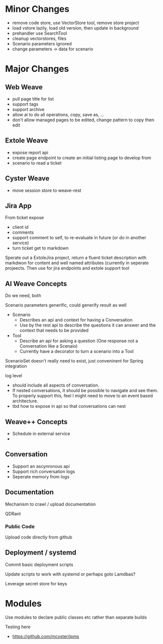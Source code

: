 

# Minor Changes

- remove code store, use VectorStore tool, remove store project
- load vstore lazily, load old version, then update in background
- prehandler use SearchTool
- cleanup vectorstores, files
- Scenario parameters ignored
- change parameters -> data for scenario

# Major Changes

## Web Weave

- pull page title for list
- support tags
- support archive
- allow ai to do all operations, copy, save as, ...
- don't allow managed pages to be edited, change pattern to copy then edit

## Extole Weave

- expose report api
- create page endpoint to create an initial listing page to develop from
- scenario to read a ticket


## Cyster Weave

- move session store to weave-rest

## Jira App

From ticket expose
- client id
- comments
- support comment to self, to re-evaluate in future (or do in another service)
- turn ticket get to markdown

Sperate out a ExtoleJira project, return a fluent ticket description with markdwon for content and well named attributes (currently in seperate projeects. Then use for jira endpoints and extole support tool

## AI Weave Concepts

Do we need, both

Scenario parameters generific, could generify result as well
- Scenario
  - Describes an api and context for having a Conversation
  - Use by the rest api to describe the questions it can answer and the context that needs to be provided
- Tool
  - Describe an api for asking a question (One response not a Conversation like a Scenaio)
  - Currently have a decorator to turn a scenario into a Tool

ScenarioSet doesn't really need to exist, just conveninent for Spring integration

log level
  - should include all aspects of conversation.
  - If nested conversations, it should be possible to navigate and see them.  To properly support this, feel I might need to move to an event based architecture.
  - tbd how to expose in api so that conversations can nest

## Weave++ Concepts

- Schedule in external service
- 

## Conversation

- Support an ascynronous api
- Support rich conversation logs
- Seperate memory from logs

## Documentation

Mechanism to crawl / upload documentation

QDRant

### Public Code

Upload code directly from github

## Deployment / systemd

Commit basic deployment scripts

Update scripts to work with systemd or perhaps goto Lamdbas?

Leverage secret store for keys


# Modules

Use modules to declare public classes etc rather than separate builds

Testing here
- https://github.com/mcyster/jpms



